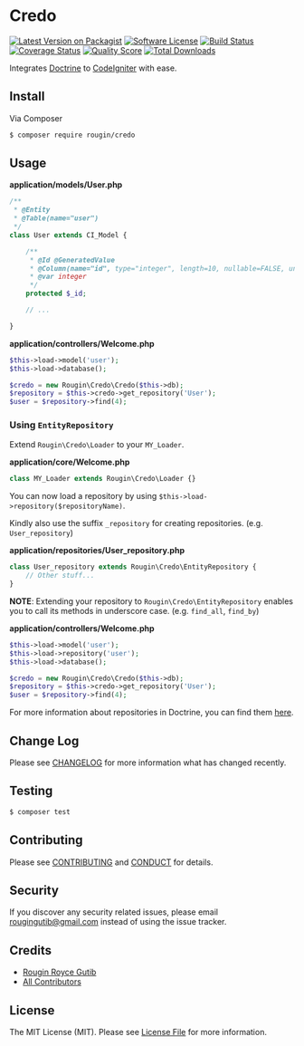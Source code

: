 # Credo

[![Latest Version on Packagist][ico-version]][link-packagist]
[![Software License][ico-license]](LICENSE.md)
[![Build Status][ico-travis]][link-travis]
[![Coverage Status][ico-scrutinizer]][link-scrutinizer]
[![Quality Score][ico-code-quality]][link-code-quality]
[![Total Downloads][ico-downloads]][link-downloads]

Integrates [Doctrine](http://www.doctrine-project.org/projects/orm.html) to [CodeIgniter](https://codeigniter.com) with ease.

## Install

Via Composer

``` bash
$ composer require rougin/credo
```

## Usage

**application/models/User.php**

``` php
/**
 * @Entity
 * @Table(name="user")
 */
class User extends CI_Model {

    /**
     * @Id @GeneratedValue
     * @Column(name="id", type="integer", length=10, nullable=FALSE, unique=FALSE)
     * @var integer
     */
    protected $_id;

    // ...

}
```

**application/controllers/Welcome.php**

``` php
$this->load->model('user');
$this->load->database();

$credo = new Rougin\Credo\Credo($this->db);
$repository = $this->credo->get_repository('User');
$user = $repository->find(4);
```

### Using `EntityRepository`

Extend `Rougin\Credo\Loader` to your `MY_Loader`.

**application/core/Welcome.php**

``` php
class MY_Loader extends Rougin\Credo\Loader {}
```

You can now load a repository by using `$this->load->repository($repositoryName)`.

Kindly also use the suffix `_repository` for creating repositories. (e.g. `User_repository`)

**application/repositories/User_repository.php**

``` php
class User_repository extends Rougin\Credo\EntityRepository {
    // Other stuff...
}
```

**NOTE**: Extending your repository to `Rougin\Credo\EntityRepository` enables you to call its methods in underscore case. (e.g. `find_all`, `find_by`)

**application/controllers/Welcome.php**

``` php
$this->load->model('user');
$this->load->repository('user');
$this->load->database();

$credo = new Rougin\Credo\Credo($this->db);
$repository = $this->credo->get_repository('User');
$user = $repository->find(4);
```

For more information about repositories in Doctrine, you can find them [here](http://doctrine-orm.readthedocs.org/projects/doctrine-orm/en/latest/reference/working-with-objects.html#custom-repositories).

## Change Log

Please see [CHANGELOG](CHANGELOG.md) for more information what has changed recently.

## Testing

``` bash
$ composer test
```

## Contributing

Please see [CONTRIBUTING](CONTRIBUTING.md) and [CONDUCT](CONDUCT.md) for details.

## Security

If you discover any security related issues, please email rougingutib@gmail.com instead of using the issue tracker.

## Credits

- [Rougin Royce Gutib][link-author]
- [All Contributors][link-contributors]

## License

The MIT License (MIT). Please see [License File](LICENSE.md) for more information.

[ico-version]: https://img.shields.io/packagist/v/rougin/credo.svg?style=flat-square
[ico-license]: https://img.shields.io/badge/license-MIT-brightgreen.svg?style=flat-square
[ico-travis]: https://img.shields.io/travis/rougin/credo/master.svg?style=flat-square
[ico-scrutinizer]: https://img.shields.io/scrutinizer/coverage/g/rougin/credo.svg?style=flat-square
[ico-code-quality]: https://img.shields.io/scrutinizer/g/rougin/credo.svg?style=flat-square
[ico-downloads]: https://img.shields.io/packagist/dt/rougin/credo.svg?style=flat-square

[link-packagist]: https://packagist.org/packages/rougin/credo
[link-travis]: https://travis-ci.org/rougin/credo
[link-scrutinizer]: https://scrutinizer-ci.com/g/rougin/credo/code-structure
[link-code-quality]: https://scrutinizer-ci.com/g/rougin/credo
[link-downloads]: https://packagist.org/packages/rougin/credo
[link-author]: https://github.com/rougin
[link-contributors]: ../../contributors

